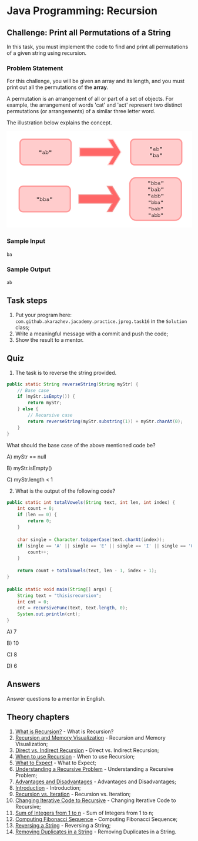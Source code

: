 # Java Programming: Recursion

## Challenge: Print all Permutations of a String

In this task, you must implement the code to find and print all permutations of a given string using recursion.

### Problem Statement

For this challenge, you will be given an array and its length, and you must print out all the permutations of the 
<b>array</b>.

A permutation is an arrangement of all or part of a set of objects. For example, the arrangement of words 'cat' and 
'act' represent two distinct permutations (or arrangements) of a similar three letter word.

The illustration below explains the concept.

![alt text](../../etc/recursion/strings.png "Removing all whitespaces from a string")

### Sample Input

`ba`

### Sample Output

`ab`

## Task steps

1. Put your program here: `com.github.akarazhev.jacademy.practice.jprog.task16` in the `Solution` class; 
2. Write a meaningful message with a commit and push the code;
3. Show the result to a mentor.

## Quiz

1. The task is to reverse the string provided.

```java
public static String reverseString(String myStr) {
    // Base case
    if (myStr.isEmpty()) {
        return myStr;
    } else {
        // Recursive case
        return reverseString(myStr.substring(1)) + myStr.charAt(0);
    }
}
```

What should the base case of the above mentioned code be?

A) myStr == null

B) myStr.isEmpty()

C) myStr.length < 1

2. What is the output of the following code?

```java
public static int totalVowels(String text, int len, int index) {
    int count = 0;
    if (len == 0) {
        return 0;
    }
    
    char single = Character.toUpperCase(text.charAt(index));
    if (single == 'A' || single == 'E' || single == 'I' || single == 'O' || single == 'U') {
        count++;
    }
    
    return count + totalVowels(text, len - 1, index + 1);
}

public static void main(String[] args) {
    String text = "thisisrecursion";
    int cnt = 0;
    cnt = recursiveFunc(text, text.length, 0);
    System.out.println(cnt);
}
```

A) 7

B) 10

C) 8

D) 6

## Answers

Answer questions to a mentor in English.

## Theory chapters

1. [What is Recursion?](../../../java-programming/doc/recursion/chapter_1.md "What is Recursion?") - What is Recursion?
2. [Recursion and Memory Visualization](../../../java-programming/doc/recursion/chapter_2.md "Recursion and Memory Visualization") -
   Recursion and Memory Visualization;
3. [Direct vs. Indirect Recursion](../../../java-programming/doc/recursion/chapter_3.md "Direct vs. Indirect Recursion") -
   Direct vs. Indirect Recursion;
4. [When to use Recursion](../../../java-programming/doc/recursion/chapter_4.md "When to use Recursion") - When to use Recursion;
5. [What to Expect](../../../java-programming/doc/recursion/chapter_5.md "What to Expect") - What to Expect;
6. [Understanding a Recursive Problem](../../../java-programming/doc/recursion/chapter_6.md "Understanding a Recursive Problem") -
   Understanding a Recursive Problem;
7. [Advantages and Disadvantages](../../../java-programming/doc/recursion/chapter_7.md "Advantages and Disadvantages") -
   Advantages and Disadvantages;
8. [Introduction](../../../java-programming/doc/recursion/chapter_8.md "Introduction") - Introduction;
9. [Recursion vs. Iteration](../../../java-programming/doc/recursion/chapter_9.md "Recursion vs. Iteration") - Recursion vs. Iteration;
10. [Changing Iterative Code to Recursive](../../../java-programming/doc/recursion/chapter_10.md "Changing Iterative Code to Recursive") -
    Changing Iterative Code to Recursive;
11. [Sum of Integers from 1 to n](../../../java-programming/doc/recursion/chapter_11.md "Sum of Integers from 1 to n") -
    Sum of Integers from 1 to n;
13. [Computing Fibonacci Sequence](../../../java-programming/doc/recursion/chapter_12.md "Computing Fibonacci Sequence") -
    Computing Fibonacci Sequence;
14. [Reversing a String](../../../java-programming/doc/recursion/chapter_13.md "Reversing a String") - Reversing a String;
15. [Removing Duplicates in a String](../../../java-programming/doc/recursion/chapter_14.md "Removing Duplicates in a String") -
    Removing Duplicates in a String.
